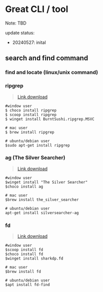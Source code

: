 # Great CLI / tool 

Note: 
TBD 

update status: 
- 20240527: inital 

## search and find command 

### find and locate (linux/unix command)

### ripgrep
> [Link download ](https://github.com/BurntSushi/ripgrep)
```
#window user 
$ choco install ripgrep
$ scoop install ripgrep
$ winget install BurntSushi.ripgrep.MSVC

# mac user
$ brew install ripgrep

# ubuntu/debian user
$sudo apt-get install ripgrep
```



### ag (The Silver Searcher)
> [Link download ](https://github.com/ggreer/the_silver_searcher)
```
#window user 
$winget install "The Silver Searcher"
$choco install ag

# mac user
$brew install the_silver_searcher

# ubuntu/debian user
apt-get install silversearcher-ag
```


### fd 
> [Link download ](https://github.com/sharkdp/fd)
```
#window user 
$scoop install fd
$choco install fd
$winget install sharkdp.fd

# mac user
$brew install fd

# ubuntu/debian user
$apt install fd-find
```
